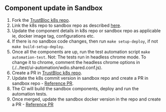 ## Component update in Sandbox

1. Fork the [TrustBloc k8s repo](https://github.com/trustbloc/k8s).
2. Link the k8s repo to sandbox repo as described [here](../k8s/scripts/core_deployment.sh).
3. Update the component details in k8s repo or sandbox repo as applicable ie, docker image tag, configurations etc.
4. If there is no sandbox code changes, then run `make setup-deploy`, if not `make build-setup-deploy`.
5. Once all the components are up, run the test automation script `make automation-test`. Not: The tests run in headless chrome mode. To change it 
to chrome, comment the headless chrome options in (./../test/ui-automation/wdio.shared.conf.js).
6. Create a PR in [TrustBloc k8s repo](https://github.com/trustbloc/k8s).
7. Update the k8s commit version in sandbox repo and create a PR in sandbox repo - [Reference PR](https://github.com/trustbloc/sandbox/pull/1027/files).
8. The CI will build the sandbox components, deploy and run the automation tests.
9. Once merged, update the sandbox docker version in the repo and create a PR - [Reference PR](https://github.com/trustbloc/sandbox/pull/1029/files)

